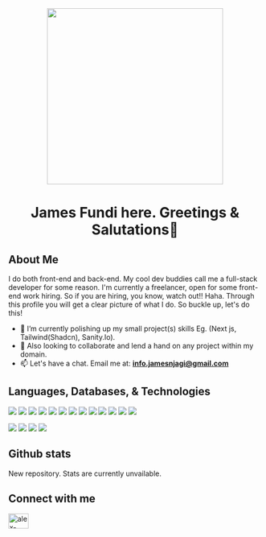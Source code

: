 <div align="center"><img src="https://img.freepik.com/free-vector/gradient-ui-ux-background_23-2149052117.jpg" height="350px"></div>
<h1 align="center">James Fundi here. Greetings &amp; Salutations👋</h1>

## About Me

I do both front-end and back-end. My cool dev buddies call me a full-stack developer for some reason. I'm currently a freelancer, open for some front-end work hiring. So if you are hiring, you know, watch out!! Haha. Through this profile you will get a clear picture of what I do. So buckle up, let&#39;s do this!

- 🌱 I’m currently polishing up my small project(s) skills Eg. (Next js, Tailwind(Shadcn), Sanity.Io).
- 💞️ Also looking to collaborate and lend a hand on any project within my domain.
- 📫 Let&#39;s have a chat. Email me at: **info.jamesnjagi@gmail.com**

## Languages, Databases, & Technologies

![](https://img.shields.io/badge/Code-Javascript-informational?style=flat&logo=javascript&logoColor=white&color=2bbc8a)
![](https://img.shields.io/badge/Code-Typescript-informational?style=flat&logo=typescript&logoColor=white&color=2bbc8a)
![](https://img.shields.io/badge/Code-PhP-informational?style=flat&logo=php&logoColor=white&color=2bbc8a)
![](https://img.shields.io/badge/Code-Python-informational?style=flat&logo=python&logoColor=white&color=2bbc8a)
![](https://img.shields.io/badge/Code-CSS3-informational?style=flat&logo=css3&logoColor=white&color=2bbc8a)
![](https://img.shields.io/badge/Code-Sass-informational?style=flat&logo=sass&logoColor=white&color=2bbc8a)
![](https://img.shields.io/badge/Code-Tailwind-informational?style=flat&logo=tailwind&logoColor=white&color=2bbc8a)
![](https://img.shields.io/badge/Code-HTML5-informational?style=flat&logo=html5&logoColor=white&color=2bbc8a)
![](https://img.shields.io/badge/Code-NodeJs-informational?style=flat&logo=nodedotjs&logoColor=white&color=2bbc8a)
![](https://img.shields.io/badge/DevOps-Bash-informational?style=flat&logo=gnubash&logoColor=white&color=2bbc8a)
![](https://img.shields.io/badge/Framework-NextJs-informational?style=flat&logo=nextdotjs&logoColor=white&color=2bbc8a)
![](https://img.shields.io/badge/Framework-Flask-informational?style=flat&logo=flask&logoColor=white&color=2bbc8a)
![](https://img.shields.io/badge/Library-React-informational?style=flat&logo=react&logoColor=white&color=2bbc8a)



![](https://img.shields.io/badge/DB-Postgres-informational?style=flat&logo=postgres&logoColor=white&color=2bbc8a)
![](https://img.shields.io/badge/DB-MongoDb-informational?style=flat&logo=mongodb&logoColor=white&color=2bbc8a)
![](https://img.shields.io/badge/Design-Gimp-informational?style=flat&logo=gimp&logoColor=white&color=2bbc8a)
![](https://img.shields.io/badge/Design-PhotoShop-informational?style=flat&logo=adobephotoshop&logoColor=white&color=2bbc8a)

## Github stats

New repository. Stats are currently unvailable.

## Connect with me

<p align="left">
<a href="https://www.linkedin.com/in/james-fundi-njagi-985980317/" target="blank"><img align="center" src="https://raw.githubusercontent.com/rahuldkjain/github-profile-readme-generator/master/src/images/icons/Social/linked-in-alt.svg" alt="alex-steve-906242116" height="30" width="40" /></a>
</p>

<!---
james-fundi/james-fundi is a ✨ special ✨ repository because its `README.md` (this file) appears on your GitHub profile.
You can click the Preview link to take a look at your changes.
--->
